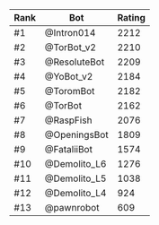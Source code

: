 Rank|Bot|Rating
---|---|---
#1|@Intron014|2212
#2|@TorBot_v2|2210
#3|@ResoluteBot|2209
#4|@YoBot_v2|2184
#5|@ToromBot|2182
#6|@TorBot|2162
#7|@RaspFish|2076
#8|@OpeningsBot|1809
#9|@FataliiBot|1574
#10|@Demolito_L6|1276
#11|@Demolito_L5|1038
#12|@Demolito_L4|924
#13|@pawnrobot|609
